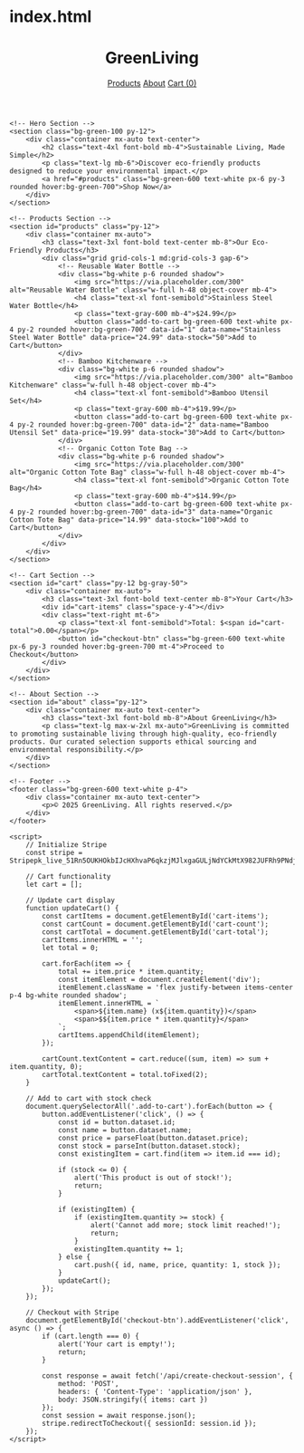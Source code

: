 # index.html
<!DOCTYPE html>
<html lang="en">
<head>
    <meta charset="UTF-8">
    <meta name="viewport" content="width=device-width, initial-scale=1.0">
    <title>GreenLiving - Sustainable Products</title>
    <meta name="description" content="Shop eco-friendly products like reusable water bottles, bamboo kitchenware, and organic cotton tote bags for a sustainable lifestyle.">
    <meta name="keywords" content="eco-friendly products, sustainable goods, reusable water bottles, bamboo kitchenware, organic cotton tote bags">
    <script src="https://cdn.tailwindcss.com"></script>
    <script src="https://js.stripe.com/v3/"></script>
</head>
<body class="bg-gray-100 font-sans">
    <!-- Header -->
    <header class="bg-green-600 text-white p-4">
        <div class="container mx-auto flex justify-between items-center">
            <h1 class="text-2xl font-bold">GreenLiving</h1>
            <nav>
                <a href="#products" class="mx-2 hover:underline">Products</a>
                <a href="#about" class="mx-2 hover:underline">About</a>
                <a href="#cart" class="mx-2 hover:underline">Cart (<span id="cart-count">0</span>)</a>
            </nav>
        </div>
    </header>

    <!-- Hero Section -->
    <section class="bg-green-100 py-12">
        <div class="container mx-auto text-center">
            <h2 class="text-4xl font-bold mb-4">Sustainable Living, Made Simple</h2>
            <p class="text-lg mb-6">Discover eco-friendly products designed to reduce your environmental impact.</p>
            <a href="#products" class="bg-green-600 text-white px-6 py-3 rounded hover:bg-green-700">Shop Now</a>
        </div>
    </section>

    <!-- Products Section -->
    <section id="products" class="py-12">
        <div class="container mx-auto">
            <h3 class="text-3xl font-bold text-center mb-8">Our Eco-Friendly Products</h3>
            <div class="grid grid-cols-1 md:grid-cols-3 gap-6">
                <!-- Reusable Water Bottle -->
                <div class="bg-white p-6 rounded shadow">
                    <img src="https://via.placeholder.com/300" alt="Reusable Water Bottle" class="w-full h-48 object-cover mb-4">
                    <h4 class="text-xl font-semibold">Stainless Steel Water Bottle</h4>
                    <p class="text-gray-600 mb-4">$24.99</p>
                    <button class="add-to-cart bg-green-600 text-white px-4 py-2 rounded hover:bg-green-700" data-id="1" data-name="Stainless Steel Water Bottle" data-price="24.99" data-stock="50">Add to Cart</button>
                </div>
                <!-- Bamboo Kitchenware -->
                <div class="bg-white p-6 rounded shadow">
                    <img src="https://via.placeholder.com/300" alt="Bamboo Kitchenware" class="w-full h-48 object-cover mb-4">
                    <h4 class="text-xl font-semibold">Bamboo Utensil Set</h4>
                    <p class="text-gray-600 mb-4">$19.99</p>
                    <button class="add-to-cart bg-green-600 text-white px-4 py-2 rounded hover:bg-green-700" data-id="2" data-name="Bamboo Utensil Set" data-price="19.99" data-stock="30">Add to Cart</button>
                </div>
                <!-- Organic Cotton Tote Bag -->
                <div class="bg-white p-6 rounded shadow">
                    <img src="https://via.placeholder.com/300" alt="Organic Cotton Tote Bag" class="w-full h-48 object-cover mb-4">
                    <h4 class="text-xl font-semibold">Organic Cotton Tote Bag</h4>
                    <p class="text-gray-600 mb-4">$14.99</p>
                    <button class="add-to-cart bg-green-600 text-white px-4 py-2 rounded hover:bg-green-700" data-id="3" data-name="Organic Cotton Tote Bag" data-price="14.99" data-stock="100">Add to Cart</button>
                </div>
            </div>
        </div>
    </section>

    <!-- Cart Section -->
    <section id="cart" class="py-12 bg-gray-50">
        <div class="container mx-auto">
            <h3 class="text-3xl font-bold text-center mb-8">Your Cart</h3>
            <div id="cart-items" class="space-y-4"></div>
            <div class="text-right mt-6">
                <p class="text-xl font-semibold">Total: $<span id="cart-total">0.00</span></p>
                <button id="checkout-btn" class="bg-green-600 text-white px-6 py-3 rounded hover:bg-green-700 mt-4">Proceed to Checkout</button>
            </div>
        </div>
    </section>

    <!-- About Section -->
    <section id="about" class="py-12">
        <div class="container mx-auto text-center">
            <h3 class="text-3xl font-bold mb-8">About GreenLiving</h3>
            <p class="text-lg max-w-2xl mx-auto">GreenLiving is committed to promoting sustainable living through high-quality, eco-friendly products. Our curated selection supports ethical sourcing and environmental responsibility.</p>
        </div>
    </section>

    <!-- Footer -->
    <footer class="bg-green-600 text-white p-4">
        <div class="container mx-auto text-center">
            <p>© 2025 GreenLiving. All rights reserved.</p>
        </div>
    </footer>

    <script>
        // Initialize Stripe
        const stripe = Stripepk_live_51Rn5OUKHOkbIJcHXhvaP6qkzjMJlxgaGULjNdYCkMtX982JUFRh9PNdj4AuZWTwPoqm1VV7jflvahYohOTOlNAam00oCxrWAcY

        // Cart functionality
        let cart = [];

        // Update cart display
        function updateCart() {
            const cartItems = document.getElementById('cart-items');
            const cartCount = document.getElementById('cart-count');
            const cartTotal = document.getElementById('cart-total');
            cartItems.innerHTML = '';
            let total = 0;

            cart.forEach(item => {
                total += item.price * item.quantity;
                const itemElement = document.createElement('div');
                itemElement.className = 'flex justify-between items-center p-4 bg-white rounded shadow';
                itemElement.innerHTML = `
                    <span>${item.name} (x${item.quantity})</span>
                    <span>$${item.price * item.quantity}</span>
                `;
                cartItems.appendChild(itemElement);
            });

            cartCount.textContent = cart.reduce((sum, item) => sum + item.quantity, 0);
            cartTotal.textContent = total.toFixed(2);
        }

        // Add to cart with stock check
        document.querySelectorAll('.add-to-cart').forEach(button => {
            button.addEventListener('click', () => {
                const id = button.dataset.id;
                const name = button.dataset.name;
                const price = parseFloat(button.dataset.price);
                const stock = parseInt(button.dataset.stock);
                const existingItem = cart.find(item => item.id === id);

                if (stock <= 0) {
                    alert('This product is out of stock!');
                    return;
                }

                if (existingItem) {
                    if (existingItem.quantity >= stock) {
                        alert('Cannot add more; stock limit reached!');
                        return;
                    }
                    existingItem.quantity += 1;
                } else {
                    cart.push({ id, name, price, quantity: 1, stock });
                }
                updateCart();
            });
        });

        // Checkout with Stripe
        document.getElementById('checkout-btn').addEventListener('click', async () => {
            if (cart.length === 0) {
                alert('Your cart is empty!');
                return;
            }

            const response = await fetch('/api/create-checkout-session', {
                method: 'POST',
                headers: { 'Content-Type': 'application/json' },
                body: JSON.stringify({ items: cart })
            });
            const session = await response.json();
            stripe.redirectToCheckout({ sessionId: session.id });
        });
    </script>
</body>
</html>

